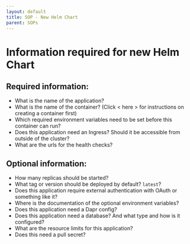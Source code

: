 ```yaml
---
layout: default
title: SOP - New Helm Chart
parent: SOPs
---
```


# Information required for new Helm Chart

## Required information:

- What is the name of the application?
- What is the name of the container? (Click < here > for instructions on creating a container first)
- Which required environment variables need to be set before this container can run?
- Does this application need an Ingress? Should it be accessible from outside of the cluster?
- What are the urls for the health checks?


## Optional information:

- How many replicas should be started?
- What tag or version should be deployed by default? `latest`?
- Does this application require external authentication with OAuth or something like it?
- Where is the documentation of the optional environment variables?
- Does this application need a Dapr config?
- Does this application need a database? And what type and how is it configured?
- What are the resource limits for this application?
- Does this need a pull secret?

